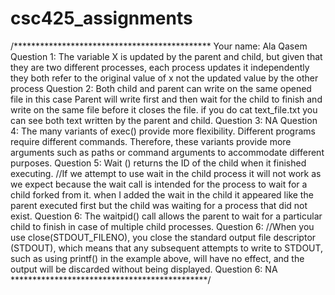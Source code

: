 # csc425_assignments
/*********************************************
Your name: Ala Qasem
Question 1: The variable X is updated by the parent and child, but given that they are two different processes, each process updates it independently they both refer to the original value of x not the updated value by the other process
Question 2: Both child and parent can write on the same opened file in this case  Parent will write first and then wait for the child to finish and write on the same file before it closes the file. if you do cat text_file.txt you can see both text written by the parent and child.
Question 3: NA
Question 4: The many variants of exec() provide more flexibility. Different programs require different commands. Therefore, these variants provide more arguments such as paths or command arguments to accommodate different purposes.
Question 5: Wait () returns the ID of the child when it finished executing. //If we attempt to use wait in the child process it will not work as we expect because the wait call is intended for the process to wait for a child forked from it. when I added the wait in the child it appeared like the parent executed first but the child was waiting for a process that did not exist.
Question 6: The waitpid() call allows the parent to wait for a particular child to finish in case of multiple child processes.
Question 6: //When you use close(STDOUT_FILENO), you close the standard output file descriptor (STDOUT), which means that any subsequent attempts to write to STDOUT, such as using printf() in the example above, will have no effect, and the output will be discarded without being displayed.
Question 6: NA
*********************************************/
